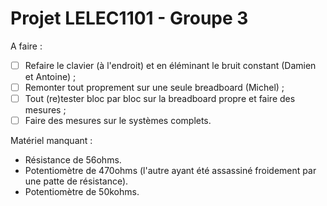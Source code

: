# Projet LELEC1101 - Groupe 3

A faire :
- [ ] Refaire le clavier (à l'endroit) et en éléminant le bruit constant (Damien et Antoine) ;
- [ ] Remonter tout proprement sur une seule breadboard (Michel) ;
- [ ] Tout (re)tester bloc par bloc sur la breadboard propre et faire des mesures ;
- [ ] Faire des mesures sur le systèmes complets.

Matériel manquant :
- Résistance de 56ohms.
- Potentiomètre de 470ohms (l'autre ayant été assassiné froidement par une patte de résistance).
- Potentiomètre de 50kohms.
